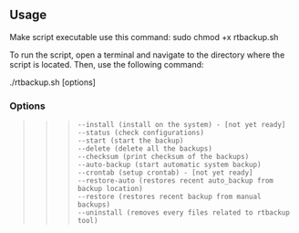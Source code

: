 ## Usage
Make script executable use this command:
sudo chmod +x rtbackup.sh

To run the script, open a terminal and navigate to the directory where the script is located. Then, use the following command:

./rtbackup.sh [options]

### Options
>>>     --install (install on the system) - [not yet ready]
>>>     --status (check configurations)
>>>     --start (start the backup)
>>>     --delete (delete all the backups)
>>>     --checksum (print checksum of the backups)
>>>     --auto-backup (start automatic system backup)
>>>     --crontab (setup crontab) - [not yet ready]
>>>     --restore-auto (restores recent auto_backup from backup location)
>>>     --restore (restores recent backup from manual backups)
>>>     --uninstall (removes every files related to rtbackup tool)
